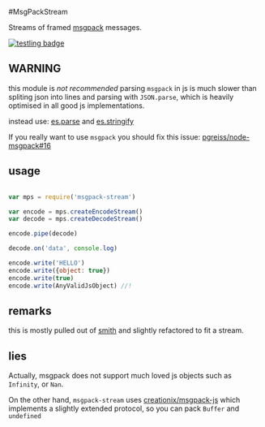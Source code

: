 #MsgPackStream

Streams of framed [msgpack](http://msgpack.org) messages.

[![testling badge](https://ci.testling.com/dominictarr/msgpack-stream.png)](https://ci.testling.com/dominictarr/msgpack-stream)

## WARNING

this module is *not recommended* parsing `msgpack` in js is much slower
than spliting json into lines and parsing with `JSON.parse`, which is heavily
optimised in all good js implementations.

instead use: [es.parse](https://github.com/dominictarr/event-stream#parse) and [es.stringify](https://github.com/dominictarr/event-stream#stringify)

If you really want to use `msgpack` you should fix this issue: [pgreiss/node-msgpack#16](https://github.com/pgriess/node-msgpack/issues/16)

## usage

``` js

var mps = require('msgpack-stream')

var encode = mps.createEncodeStream()
var decode = mps.createDecodeStream()

encode.pipe(decode)

decode.on('data', console.log)

encode.write('HELLO')
encode.write({object: true})
encode.write(true)
encode.write(AnyValidJsObject) //!
```

## remarks

this is mostly pulled out of [smith](https://github.com/c9/smith) and slightly refactored to fit a stream.

## lies

Actually, msgpack does not support much loved js objects such as `Infinity`, or `Nan`. 

On the other hand, `msgpack-stream` uses [creationix/msgpack-js](https://github.com/creationix/msgpack-js) which implements a slightly extended protocol, so you can pack `Buffer` and `undefined`
